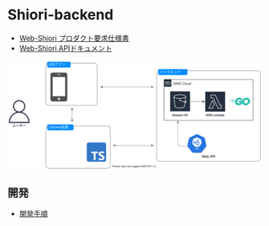 # Shiori-backend 
- [Web-Shiori プロダクト要求仕様書](https://web-shiori.kibe.la/shared/entries/80396616-1280-42b9-b05b-d36139d43fa7)
- [Web-Shiori APIドキュメント](https://web-shiori-api-document.herokuapp.com/docs/)

![システム構成図](./doc/システム構成図.drawio.svg)

## 開発
- [開発手順](doc/manual.md)


